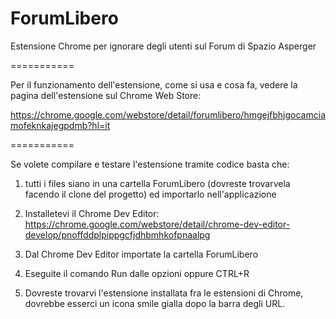ForumLibero
===========

Estensione Chrome per ignorare degli utenti sul Forum di Spazio Asperger

===========

Per il funzionamento dell'estensione, come si usa e cosa fa, vedere la pagina dell'estensione sul Chrome Web Store: 

https://chrome.google.com/webstore/detail/forumlibero/hmgejfbhjgocamciamofeknkajegpdmb?hl=it


===========

Se volete compilare e testare l'estensione tramite codice basta che:

1) tutti i files siano in una cartella ForumLibero (dovreste trovarvela facendo il clone del progetto) ed importarlo nell'applicazione

2) Installetevi il Chrome Dev Editor: https://chrome.google.com/webstore/detail/chrome-dev-editor-develop/pnoffddplpippgcfjdhbmhkofpnaalpg

3) Dal Chrome Dev Editor importate la cartella ForumLibero

4) Eseguite il comando Run dalle opzioni oppure CTRL+R

5) Dovreste trovarvi l'estensione installata fra le estensioni di Chrome, dovrebbe esserci un icona smile gialla dopo la barra degli URL.
